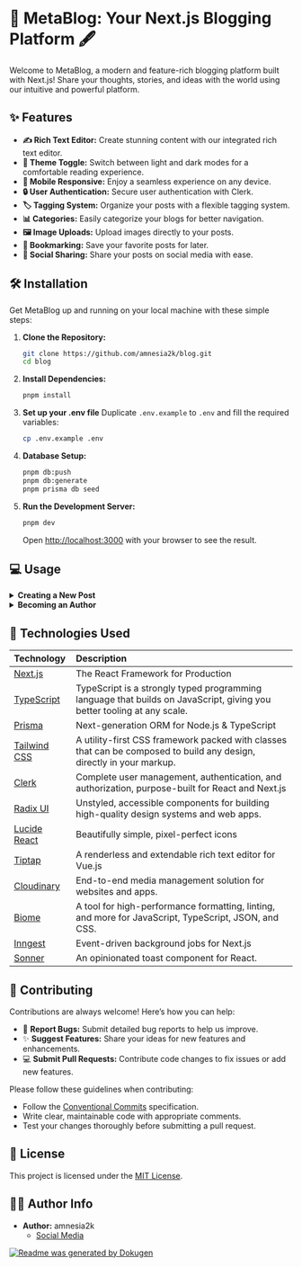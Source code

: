 # 🚀 MetaBlog: Your Next.js Blogging Platform 🖋️

Welcome to MetaBlog, a modern and feature-rich blogging platform built with Next.js! Share your thoughts, stories, and ideas with the world using our intuitive and powerful platform.

## ✨ Features

- **✍️ Rich Text Editor:** Create stunning content with our integrated rich text editor.
- **🎨 Theme Toggle:** Switch between light and dark modes for a comfortable reading experience.
- **📱 Mobile Responsive:** Enjoy a seamless experience on any device.
- **🔒 User Authentication:** Secure user authentication with Clerk.
- **🏷️ Tagging System:** Organize your posts with a flexible tagging system.
- **📊 Categories:** Easily categorize your blogs for better navigation.
- **🖼️ Image Uploads:** Upload images directly to your posts.
- **🔖 Bookmarking:** Save your favorite posts for later.
- **🔄 Social Sharing:** Share your posts on social media with ease.

## 🛠️ Installation

Get MetaBlog up and running on your local machine with these simple steps:

1.  **Clone the Repository:**

    ```bash
    git clone https://github.com/amnesia2k/blog.git
    cd blog
    ```

2.  **Install Dependencies:**

    ```bash
    pnpm install
    ```

3.  **Set up your .env file**
    Duplicate `.env.example` to `.env` and fill the required variables:

    ```bash
    cp .env.example .env
    ```

4.  **Database Setup:**

    ```bash
    pnpm db:push
    pnpm db:generate
    pnpm prisma db seed
    ```

5.  **Run the Development Server:**

    ```bash
    pnpm dev
    ```

    Open [http://localhost:3000](http://localhost:3000) with your browser to see the result.

## 💻 Usage

<details>
<summary><b>Creating a New Post</b></summary>

1.  **Sign In:** Ensure you have an author role to create new posts.
2.  **Navigate to Create:** Click on the "New Post" button in the user menu.
3.  **Fill the Form:** Enter the title, slug, excerpt, category, and tags.
4.  **Write Content:** Use the rich text editor to create engaging content.
5.  **Publish:** Click the "Publish Post" button to share your masterpiece.

</details>

<details>
<summary><b>Becoming an Author</b></summary>

1.  **Sign In:** Ensure you have an account to start.
2.  **Click "Become an Author":** Button is located in the footer.
3.  **Fill the Form:** Enter display name, bio, and socials links.
4.  **Submit:** Click "Submit Application".
</details>

## 🚀 Technologies Used

| Technology                                    | Description                                                                                                            |
| :-------------------------------------------- | :--------------------------------------------------------------------------------------------------------------------- |
| [Next.js](https://nextjs.org/)                | The React Framework for Production                                                                                     |
| [TypeScript](https://www.typescriptlang.org/) | TypeScript is a strongly typed programming language that builds on JavaScript, giving you better tooling at any scale. |
| [Prisma](https://www.prisma.io/)              | Next-generation ORM for Node.js & TypeScript                                                                           |
| [Tailwind CSS](https://tailwindcss.com/)      | A utility-first CSS framework packed with classes that can be composed to build any design, directly in your markup.   |
| [Clerk](https://clerk.com/)                   | Complete user management, authentication, and authorization, purpose-built for React and Next.js                       |
| [Radix UI](https://www.radix-ui.com/)         | Unstyled, accessible components for building high-quality design systems and web apps.                                 |
| [Lucide React](https://lucide.dev/)           | Beautifully simple, pixel-perfect icons                                                                                |
| [Tiptap](https://tiptap.dev/)                 | A renderless and extendable rich text editor for Vue.js                                                                |
| [Cloudinary](https://cloudinary.com/)         | End-to-end media management solution for websites and apps.                                                            |
| [Biome](https://biomejs.dev/)                 | A tool for high-performance formatting, linting, and more for JavaScript, TypeScript, JSON, and CSS.                   |
| [Inngest](https://www.inngest.com/)           | Event-driven background jobs for Next.js                                                                               |
| [Sonner](https://sonner.emilkowalski.com/)    | An opinionated toast component for React.                                                                              |

## 🤝 Contributing

Contributions are always welcome! Here’s how you can help:

- 🐛 **Report Bugs:** Submit detailed bug reports to help us improve.
- ✨ **Suggest Features:** Share your ideas for new features and enhancements.
- 💻 **Submit Pull Requests:** Contribute code changes to fix issues or add new features.

Please follow these guidelines when contributing:

- Follow the [Conventional Commits](https://www.conventionalcommits.org/en/v1.0.0/) specification.
- Write clear, maintainable code with appropriate comments.
- Test your changes thoroughly before submitting a pull request.

## 📜 License

This project is licensed under the [MIT License](LICENSE).

## 🧑‍💻 Author Info

- **Author:** amnesia2k
  - [Social Media](https://x.com/@ola_the_dev)

[![Readme was generated by Dokugen](https://img.shields.io/badge/Readme%20was%20generated%20by-Dokugen-brightgreen)](https://www.npmjs.com/package/dokugen)
